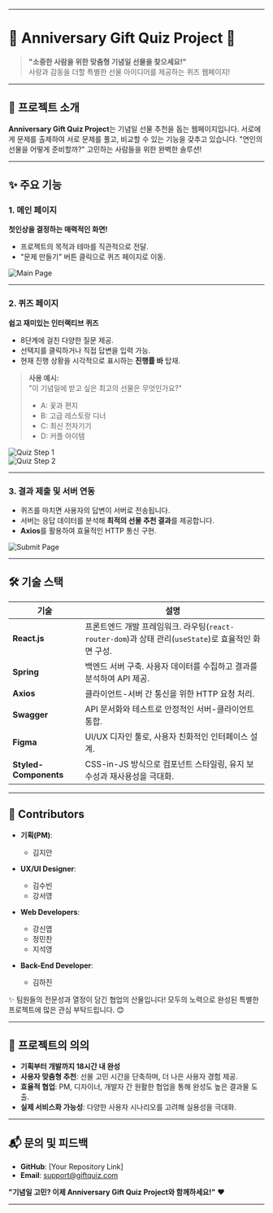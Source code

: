 
---

# **🎁 Anniversary Gift Quiz Project 🎁**  

> **"소중한 사람을 위한 맞춤형 기념일 선물을 찾으세요!"**  
> 사랑과 감동을 더할 특별한 선물 아이디어를 제공하는 퀴즈 웹페이지!  

---

## **📌 프로젝트 소개**  
**Anniversary Gift Quiz Project**는 기념일 선물 추천을 돕는 웹페이지입니다.
서로에게 문제를 출제하여 서로 문제를 풀고, 비교할 수 있는 기능을 갖추고 있습니다.
"연인의 선물을 어떻게 준비할까?" 고민하는 사람들을 위한 완벽한 솔루션!  

---

## **✨ 주요 기능**  

### **1. 메인 페이지**  
**첫인상을 결정하는 매력적인 화면!**  
- 프로젝트의 목적과 테마를 직관적으로 전달.  
- "문제 만들기" 버튼 클릭으로 퀴즈 페이지로 이동.  

![Main Page](https://github.com/user-attachments/assets/dd9b7dc3-0d60-46af-a676-755b1563cbe9)  

---

### **2. 퀴즈 페이지**  
**쉽고 재미있는 인터랙티브 퀴즈**  
- 8단계에 걸친 다양한 질문 제공.  
- 선택지를 클릭하거나 직접 답변을 입력 가능.  
- 현재 진행 상황을 시각적으로 표시하는 **진행률 바** 탑재.  

> **사용 예시:**  
> "이 기념일에 받고 싶은 최고의 선물은 무엇인가요?"  
> - A: 꽃과 편지  
> - B: 고급 레스토랑 디너  
> - C: 최신 전자기기  
> - D: 커플 아이템  

![Quiz Step 1](https://github.com/user-attachments/assets/d1615316-b4b8-4c88-8658-67e1cdf3ede6)  
![Quiz Step 2](https://github.com/user-attachments/assets/0865a087-ac7e-4bf9-a8eb-af7245f9c80c)  

---

### **3. 결과 제출 및 서버 연동**  
- 퀴즈를 마치면 사용자의 답변이 서버로 전송됩니다.  
- 서버는 응답 데이터를 분석해 **최적의 선물 추천 결과**를 제공합니다.  
- **Axios**를 활용하여 효율적인 HTTP 통신 구현.  

![Submit Page](https://github.com/user-attachments/assets/66e5afcb-adbe-4a3a-9dd3-c21b8890e9cb)  

---

## **🛠 기술 스택**  

| 기술               | 설명                                                                                     |
|-------------------|----------------------------------------------------------------------------------------|
| **React.js**      | 프론트엔드 개발 프레임워크. 라우팅(`react-router-dom`)과 상태 관리(`useState`)로 효율적인 화면 구성. |
| **Spring**        | 백엔드 서버 구축. 사용자 데이터를 수집하고 결과를 분석하여 API 제공.                            |
| **Axios**         | 클라이언트-서버 간 통신을 위한 HTTP 요청 처리.                                              |
| **Swagger**       | API 문서화와 테스트로 안정적인 서버-클라이언트 통합.                                         |
| **Figma**         | UI/UX 디자인 툴로, 사용자 친화적인 인터페이스 설계.                                          |
| **Styled-Components** | CSS-in-JS 방식으로 컴포넌트 스타일링, 유지 보수성과 재사용성을 극대화.                            |

---

## **🌟 Contributors**  

- **기획(PM)**:  
  - 김지안  

- **UX/UI Designer**:  
  - 김수빈
  - 강서영  

- **Web Developers**:  
  - 강신엽  
  - 정민찬  
  - 지석영  

- **Back-End Developer**:  
  - 김하진  

✨ 팀원들의 전문성과 열정이 담긴 협업의 산물입니다! 모두의 노력으로 완성된 특별한 프로젝트에 많은 관심 부탁드립니다. 😊  

---

## **🚀 프로젝트의 의의**

- **기획부터 개발까지 18시간 내 완성**
- **사용자 맞춤형 추천**: 선물 고민 시간을 단축하며, 더 나은 사용자 경험 제공.  
- **효율적 협업**: PM, 디자이너, 개발자 간 원활한 협업을 통해 완성도 높은 결과물 도출.  
- **실제 서비스화 가능성**: 다양한 사용자 시나리오를 고려해 실용성을 극대화.  

---

## **📬 문의 및 피드백**  
- **GitHub**: [Your Repository Link]  
- **Email**: support@giftquiz.com  

**"기념일 고민? 이제 Anniversary Gift Quiz Project와 함께하세요!"** ❤️  

--- 
